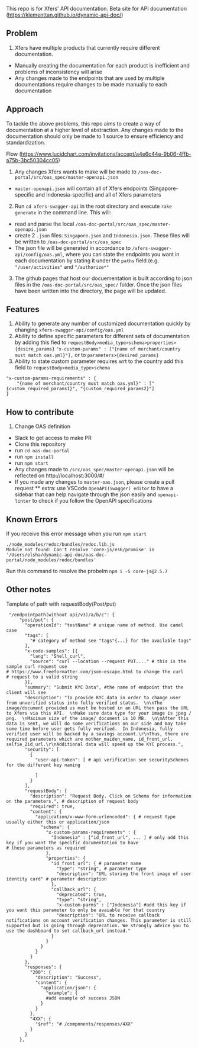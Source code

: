This repo is for Xfers' API documentation.
Beta site for API documentation (https://klementtan.github.io/dynamic-api-doc/)

## Problem

1. Xfers have multiple products that currently require different documentation.
  - Manually creating the documentation for each product is inefficient and problems of inconsistency will arise
  - Any changes made to the endpoints that are used by multiple documentations require changes to be made manually to each documentation
 
## Approach
 
To tackle the above problems, this repo aims to create a way of documentation at a higher level of abstraction. Any changes made to the documentation should only be made to 1 source to ensure efficiency and standardization.

Flow (https://www.lucidchart.com/invitations/accept/a4e6c44e-9b06-4ffb-a75b-3bc50304cc05)

1. Any changes Xfers wants to make will be made to `/oas-doc-portal/src/oas_spec/master-openapi.json`
  - `master-openapi.json` will contain all of Xfers endpoints (Singapore-specific and Indonesia-specific) and all of Xfers parameters
2. Run `cd xfers-swagger-api` in the root directory and execute `rake generate` in the command line. This will:
  - read and parse the local `/oas-doc-portal/src/oas_spec/master-openapi.json`
  - create 2 `.json` files: `Singapore.json` and `Indonesia.json`. These files will be written to `/oas-doc-portal/src/oas_spec`
  - The json file will be generated in accordance to `/xfers-swagger-api/config/oas.yml`, where you can state the endpoints you want in each documentation by stating it under the `paths` field (e.g. `"/user/activities"` and `"/authorize*"`
3. The github pages that host our docuementation is built according to json files in the `/oas-doc-portal/src/oas_spec/` folder. Once the json files have been written into the directory, the page will be updated.

## Features
1. Ability to generate any number of customized documentation quickly by changing `xfers-swagger-api/config/oas.yml`
2. Ability to define specific parameters for different sets of documentation by adding this fied to `requestBody>media_type>schema>properties>{desire_params}`
`"x-custom-params" : ["{name of merchant/country must match oas.yml}"],`
or to `parameters>{desired_params}`
3. Ability to state custom parameter requires wrt to the country add this field to `requestBody>media_type>schema`

```
"x-custom-params-requirements" : {
	"{name of merchant/country must match oas.yml}" : ["{custom_required_params1}", "{custom_required_params2}"] 
}
```

## How to contribute

1. Change OAS definition
  - Slack to get access to make PR
  - Clone this repository
  - run `cd oas-doc-portal`
  - run `npm install`
  - run `npm start`
  - Any changes made to `/src/oas_spec/master-openapi.json` will be reflected on http://localhost:3000/#/
  - If you made any changes to `master-oas.json`, please create a pull request
  ** extra: use VSCode `OpenAPI(Swagger) editor` to have a sidebar that can help navigate through the json easily and `openapi-linter` to check if you follow the OpenAPI specifications
  
## Known Errors
If you receive this error message when you run `npm start`
```
./node_modules/redoc/bundles/redoc.lib.js
Module not found: Can't resolve 'core-js/es6/promise' in '/Users/elsha/dynamic-api-doc/oas-doc-portal/node_modules/redoc/bundles'
```

Run this command to resolve the probelm 
`npm i -S core-js@2.5.7`
  
## Other notes
 
 Template of path with requestBody(Post/put)
 ```
  "/endpointpath(without api/v3)/a/b/c": {
      "post/put": {
        "operationId": "testName" # unique name of method. Use camel case
        "tags": [
          "# category of method see "tags"{...} for the available tags"
        ],
        "x-code-samples": [{
          "lang": "Shell_curl",
          "source": "curl --location --request PUT...." # this is the sample curl request use                                                                                                 # https://www.freeformatter.com/json-escape.html to change the curl                                                                   # request to a valid string
        }],
        "summary": "Submit KYC Data", #the name of endpoint that the client will see
        "description": "To provide KYC data in order to change user from unverified status into fully verified status.  \n\nThe image/document provided us must be hosted in an URL then pass the URL to Xfers via this API.  \nMake sure data type for your image is jpeg / png.  \nMaximum size of the image/ document is 10 MB.  \n\nAfter this data is sent, we will do some verifications on our side and may take some time before user gets fully verified.  In Indonesia, fully verified user will be backed by a savings account.\r\nThus, there are required parameters which are mother_maiden_name, id_front_url, selfie_2id_url.\r\nAdditional data will speed up the KYC process.",
        "security": [
          {
            "user-api-token": [ # api verification see securitySchemes for the different key naming

            ]
          }
        ],
        "requestBody": {
          "description": "Request Body. Click on Schema for information on the parameters.", # description of request body
          "required": true, 
          "content": {
            "application/x-www-form-urlencoded": { # request type usually either this or application/json
              "schema": {
                "x-custom-params-requirements" : {
                  "Indonesia" : ["id_front_url", ... ] # only add this key if you want the specific documentation to have                                                            # these parameters as required
                },
                "properties": {
                  "id_front_url": { # parameter name
                    "type": "string", # parameter type
                    "description": "URL storing the front image of user identity card" # parameter description
                  },
                  "callback_url": {
                    "deprecated": true,
                    "type": "string",
                    "x-custom-parms" : ["Indonesia"] #add this key if you want this parameter to only be avaiable for that country
                    "description": "URL to receive callback notifications on account verification changes. This parameter is still supported but is going through deprecation. We strongly advice you to use the dashboard to set callback_url instead."
                  }
                }
              }
            }
          }
        },
        "responses": {
          "200": {
            "description": "Success",
            "content": {
              "application/json": {
                "example": {
                #add example of success JSON
              }
            }
          },
          "4XX": {
            "$ref": "# /components/responses/4XX"
          }
        }
      },
```
